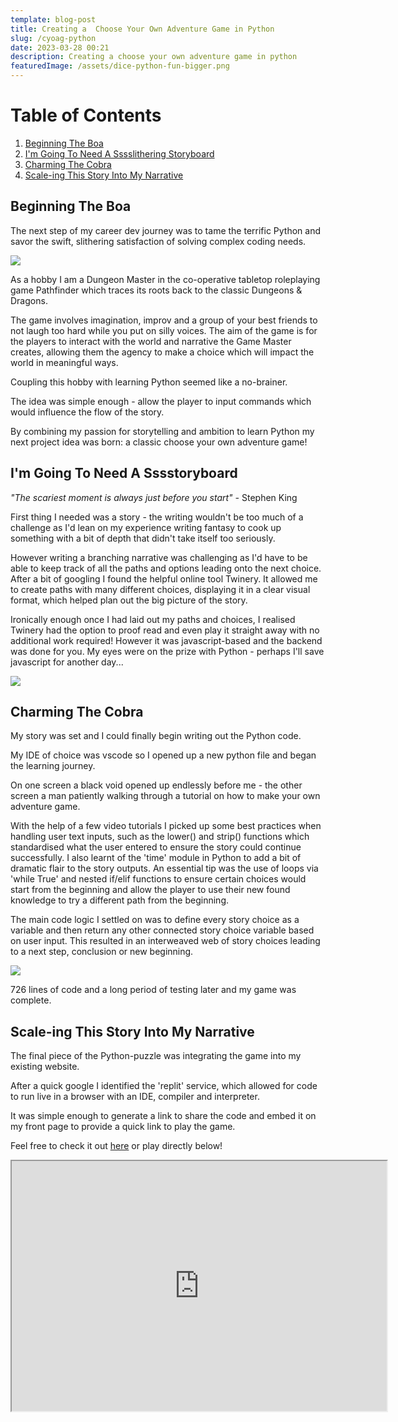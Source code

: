 ```yaml
---
template: blog-post
title: Creating a  Choose Your Own Adventure Game in Python
slug: /cyoag-python
date: 2023-03-28 00:21
description: Creating a choose your own adventure game in python
featuredImage: /assets/dice-python-fun-bigger.png
---
```

<!DOCTYPE html>

<html>
<head>
	<title>Table of Contents</title>
</head>
<body>
	<h1>Table of Contents</h1>
	<ol>
		<!-- Link to section 1: Beginning The Boa -->
		<li><a href="#section1">Beginning The Boa</a></li>
		<!-- Link to section 2:  I'm Going To Need A Sssstoryboard -->
		<li><a href="#section2">I'm Going To Need A Sssslithering Storyboard</a></li>
		<!-- Link to section 3: Charming The Cobra -->
		<li><a href="#section3">Charming The Cobra</a></li>
		<!-- Link to section 4: Scale-ing This Story Into My Narrative -->
		<li><a href="#section4">Scale-ing This Story Into My Narrative</a></li>
	</ol>

<!--StartFragment-->

<!-- Section 1: Beginning The Boa --> 

<h2 id="section1">Beginning The Boa</h2> 

<p>

The next step of my career dev journey was to tame the terrific Python and savor the swift, slithering satisfaction of solving complex coding needs.

![](/assets/python-dev-plan.png)

A﻿s a hobby I am a Dungeon Master in the co-operative tabletop roleplaying game Pathfinder which traces its roots back to the classic Dungeons & Dragons.

The game involves imagination, improv and a group of your best friends to not laugh too hard while you put on silly voices. The aim of the game is for the players to interact with the world and narrative the Game Master creates, allowing them the agency to make a choice which will impact the world in meaningful ways.

Coupling this hobby with learning Python seemed like a no-brainer.

The idea was simple enough - allow the player to input commands which would influence the flow of the story.

By combining my passion for storytelling and ambition to learn Python my next project idea was born: a classic choose your own adventure game!

<!--StartFragment-->

<!-- Section 2: I'm Going To Need A Sssstoryboard --> 

<h2 id="section2">I'm Going To Need A Sssstoryboard </h2> 

<p>

 *"﻿The scariest moment is always just before you start" -* Stephen King

F﻿irst thing I needed was a story - the writing wouldn't be too much of a challenge as I'd lean on my experience writing fantasy to cook up something with a bit of depth that didn't take itself too seriously.

However writing a branching narrative was challenging as I'd have to be able to keep track of all the paths and options leading onto the next choice. After a bit of googling I found the helpful online tool Twinery. It allowed me to create paths with many different choices, displaying it in a clear visual format, which helped plan out the big picture of the story.

Ironically enough once I had laid out my paths and choices, I realised Twinery had the option to proof read and even play it straight away with no additional work required! However it was javascript-based and the backend was done for you. My eyes were on the prize with Python - perhaps I'll save javascript for another day...

![](/assets/storyboard.png)

<!--StartFragment-->

<!-- Section 3: Charming The Cobra --> 

<h2 id="section3">Charming The Cobra </h2> 

<p>

M﻿y story was set and I could finally begin writing out the Python code.

M﻿y IDE of choice was vscode so I opened up a new python file and began the learning journey.

O﻿n one screen a black void opened up endlessly before me - the other screen a man patiently walking through a tutorial on how to make your own adventure game.

W﻿ith the help of a few video tutorials I picked up some best practices when handling user text inputs, such as the lower() and strip() functions which standardised what the user entered to ensure the story could continue successfully. I also learnt of the 'time' module in Python to add a bit of dramatic flair to the story outputs. An essential tip was the use of loops via 'while True' and nested if/elif functions to ensure certain choices would start from the beginning and allow the player to use their new found knowledge to try a different path from the beginning.

T﻿he main code logic I settled on was to define every story choice as a variable and then return any other connected story choice variable based on user input. This resulted in an interweaved web of story choices leading to a next step, conclusion or new beginning.

![](/assets/total_code_size.png)

7﻿26 lines of code and a long period of testing later and my game was complete.

<!--StartFragment-->

<!-- Section 4: Scale-ing This Story Into My Narrative --> 

<h2 id="section4">Scale-ing This Story Into My Narrative</h2> 

<p>

T﻿he final piece of the Python-puzzle was integrating the game into my existing website.

A﻿fter a quick google I identified the 'replit' service, which allowed for code to run live in a browser with an IDE, compiler and interpreter.

It was simple enough to generate a link to share the code and embed it on my front page to provide a quick link to play the game.

F﻿eel free to check it out [here](https://replit.com/@Jason10/ChooseYourOwnAdventureGame?v=1#main.py?outputonly=1&lite=1) or play directly below!

<!--StartFragment-->

<iframe src="https://replit.com/@Jason10/ChooseYourOwnAdventureGame?embed=true" width="600" height="400" />

<!--EndFragment-->

**R﻿esources**

[W﻿riting a Text-Based Adventure Game in Python](https://youtu.be/miuHrP2O7Jw)

[C﻿hoose Your Own Adventure Game in Python (Beginners](https://youtu.be/DEcFCn2ubSg)

<https://inventwithpython.com/invent4thed/chapter5.html>

https://twinery.org/

https://replit.com/~

C﻿hatGPT